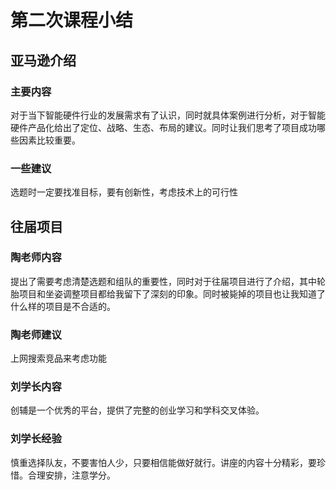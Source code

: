 # 第二次课程小结

## 亚马逊介绍

###  主要内容

对于当下智能硬件行业的发展需求有了认识，同时就具体案例进行分析，对于智能硬件产品化给出了定位、战略、生态、布局的建议。同时让我们思考了项目成功哪些因素比较重要。

### 一些建议

选题时一定要找准目标，要有创新性，考虑技术上的可行性

## 往届项目

### 陶老师内容

提出了需要考虑清楚选题和组队的重要性，同时对于往届项目进行了介绍，其中轮胎项目和坐姿调整项目都给我留下了深刻的印象。同时被毙掉的项目也让我知道了什么样的项目是不合适的。

### 陶老师建议

上网搜索竞品来考虑功能

### 刘学长内容

创辅是一个优秀的平台，提供了完整的创业学习和学科交叉体验。

### 刘学长经验

慎重选择队友，不要害怕人少，只要相信能做好就行。讲座的内容十分精彩，要珍惜。合理安排，注意学分。

